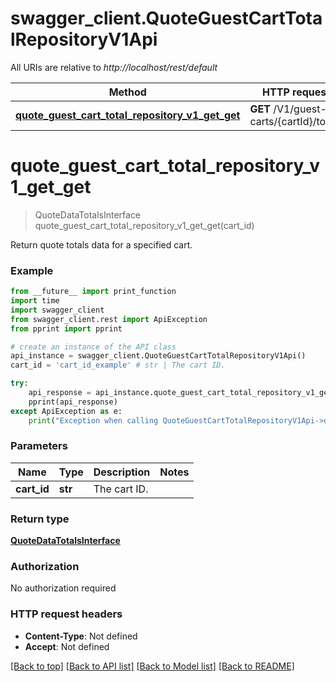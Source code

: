 # swagger_client.QuoteGuestCartTotalRepositoryV1Api

All URIs are relative to *http://localhost/rest/default*

Method | HTTP request | Description
------------- | ------------- | -------------
[**quote_guest_cart_total_repository_v1_get_get**](QuoteGuestCartTotalRepositoryV1Api.md#quote_guest_cart_total_repository_v1_get_get) | **GET** /V1/guest-carts/{cartId}/totals | 


# **quote_guest_cart_total_repository_v1_get_get**
> QuoteDataTotalsInterface quote_guest_cart_total_repository_v1_get_get(cart_id)



Return quote totals data for a specified cart.

### Example 
```python
from __future__ import print_function
import time
import swagger_client
from swagger_client.rest import ApiException
from pprint import pprint

# create an instance of the API class
api_instance = swagger_client.QuoteGuestCartTotalRepositoryV1Api()
cart_id = 'cart_id_example' # str | The cart ID.

try: 
    api_response = api_instance.quote_guest_cart_total_repository_v1_get_get(cart_id)
    pprint(api_response)
except ApiException as e:
    print("Exception when calling QuoteGuestCartTotalRepositoryV1Api->quote_guest_cart_total_repository_v1_get_get: %s\n" % e)
```

### Parameters

Name | Type | Description  | Notes
------------- | ------------- | ------------- | -------------
 **cart_id** | **str**| The cart ID. | 

### Return type

[**QuoteDataTotalsInterface**](QuoteDataTotalsInterface.md)

### Authorization

No authorization required

### HTTP request headers

 - **Content-Type**: Not defined
 - **Accept**: Not defined

[[Back to top]](#) [[Back to API list]](../README.md#documentation-for-api-endpoints) [[Back to Model list]](../README.md#documentation-for-models) [[Back to README]](../README.md)

